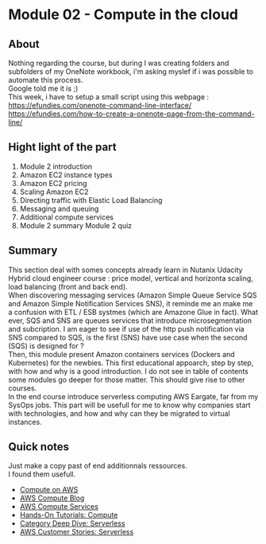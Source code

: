 Module 02 - Compute in the cloud
================


About
------------
Nothing regarding the course, but during I was creating folders and subfolders of my OneNote workbook, i'm asking myslef if i was possible to automate this process.\
Google told me it is ;)\
This week, i have to setup a small script using this webpage : \
https://efundies.com/onenote-command-line-interface/ \
https://efundies.com/how-to-create-a-onenote-page-from-the-command-line/


Hight light of the part
--
1. Module 2 introduction
2. Amazon EC2 instance types
3. Amazon EC2 pricing
4. Scaling Amazon EC2
5. Directing traffic with Elastic Load Balancing
6. Messaging and queuing
7. Additional compute services
8. Module 2 summary
Module 2 quiz

Summary
--
This section deal with somes concepts already learn in Nutanix Udacity Hybrid cloud engineer course : price model, vertical and horizonta scaling, load balancing (front and back end).\
When discovering messaging services (Amazon Simple Queue Service SQS and Amazon Simple Notification Services SNS), it reminde me an make me a confusion with ETL / ESB systmes (which are Amazone Glue in fact). What ever, SQS and SNS are queues services that introduce microsegmentation and subcription. I am eager to see if use of the http push notification via SNS compared to SQS, is the first (SNS) have use case when the second (SQS) is designed for ?\
Then, this module present Amazon containers services (Dockers and Kubernetes) for the newbies. This first educational appoarch, step by step, with how and why is a good introduction. I do not see in table of contents some modules go deeper for those matter. This should give rise to other courses.\
In the end course introduce serverless computing AWS Eargate, far from my SysOps jobs. This part will be usefull for me to know why companies start with technologies, and how and why can they be migrated to virtual instances.

Quick notes
--
Just make a copy past of end additionnals ressources.\
I found them usefull.

* [Compute on AWS](https://aws.amazon.com/products/compute/ "Compute on AWS")
* [AWS Compute Blog](https://aws.amazon.com/blogs/compute/ "AWS Compute Blog")
* [AWS Compute Services](https://docs.aws.amazon.com/whitepapers/latest/aws-overview/compute-services.html "AWS Compute Services")
* [Hands-On Tutorials: Compute](https://aws.amazon.com/getting-started/hands-on/?awsf.getting-started-category=category%23compute&awsf.getting-started-content-type=content-type%23hands-on "Hands-On Tutorials: Compute")
* [Category Deep Dive: Serverless](https://aws.amazon.com/getting-started/deep-dive-serverless/ "Category Deep Dive: Serverless")
* [AWS Customer Stories: Serverless](https://aws.amazon.com/solutions/case-studies/?customer-references-cards.sort-by=item.additionalFields.publishedDate&customer-references-cards.sort-order=desc&awsf.customer-references-location=*all&awsf.customer-references-segment=*all&awsf.customer-references-product=product%23vpc%7Cproduct%23api-gateway%7Cproduct%23cloudfront%7Cproduct%23route53%7Cproduct%23directconnect%7Cproduct%23elb&awsf.customer-references-category=category%23serverless "AWS Customer Stories: Serverless")

